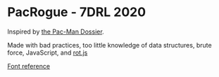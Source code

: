 # PacRogue - 7DRL 2020

Inspired by [the Pac-Man Dossier](https://pacman.holenet.info/).

Made with bad practices, too little knowledge of data structures, brute force, JavaScript, and [rot.js](https://ondras.github.io/rot.js/hp/)

[Font reference](https://int10h.org/oldschool-pc-fonts/fontlist/font?ibm_vga_8x16#-)
